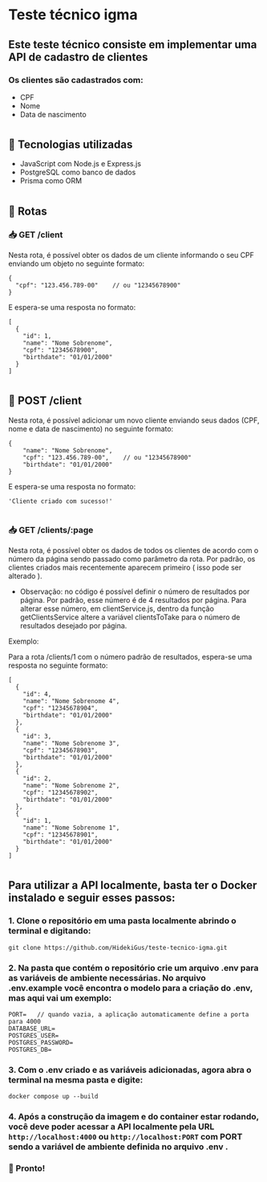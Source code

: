 # Teste técnico igma

## Este teste técnico consiste em implementar uma API de cadastro de clientes

### Os clientes são cadastrados com:

- CPF
- Nome
- Data de nascimento

#

## 🧰 Tecnologias utilizadas

- JavaScript com Node.js e Express.js
- PostgreSQL como banco de dados
- Prisma como ORM

#

## 🚦 Rotas

### 📥 GET /client

Nesta rota, é possível obter os dados de um cliente informando o seu CPF enviando um objeto no seguinte formato:

```
{
  "cpf": "123.456.789-00"    // ou "12345678900"
}
```

E espera-se uma resposta no formato:

```
[
  {
    "id": 1,
    "name": "Nome Sobrenome",
    "cpf": "12345678900",
    "birthdate": "01/01/2000"
  }
]
```

#

## 📮 POST /client

Nesta rota, é possível adicionar um novo cliente enviando seus dados (CPF, nome e data de nascimento) no seguinte formato:

```
{
    "name": "Nome Sobrenome",
    "cpf": "123.456.789-00",    // ou "12345678900"
    "birthdate": "01/01/2000"
}
```

E espera-se uma resposta no formato:

```
'Cliente criado com sucesso!'
```

#

### 📥 GET /clients/:page

Nesta rota, é possível obter os dados de todos os clientes de acordo com o número da página sendo passado como parâmetro da rota. Por padrão, os clientes criados mais recentemente aparecem primeiro ( isso pode ser alterado ).

- Observação: no código é possível definir o número de resultados por página. Por padrão, esse número é de 4 resultados por página. Para alterar esse número, em clientService.js, dentro da função getClientsService altere a variável clientsToTake para o número de resultados desejado por página.

Exemplo:

Para a rota /clients/1 com o número padrão de resultados, espera-se uma resposta no seguinte formato:

```
[
  {
    "id": 4,
    "name": "Nome Sobrenome 4",
    "cpf": "12345678904",
    "birthdate": "01/01/2000"
  },
  {
    "id": 3,
    "name": "Nome Sobrenome 3",
    "cpf": "12345678903",
    "birthdate": "01/01/2000"
  },
  {
    "id": 2,
    "name": "Nome Sobrenome 2",
    "cpf": "12345678902",
    "birthdate": "01/01/2000"
  },
  {
    "id": 1,
    "name": "Nome Sobrenome 1",
    "cpf": "12345678901",
    "birthdate": "01/01/2000"
  }
]
```

#

## Para utilizar a API localmente, basta ter o Docker instalado e seguir esses passos:

### 1. Clone o repositório em uma pasta localmente abrindo o terminal e digitando:

```
git clone https://github.com/HidekiGus/teste-tecnico-igma.git
```

### 2. Na pasta que contém o repositório crie um arquivo .env para as variáveis de ambiente necessárias. No arquivo .env.example você encontra o modelo para a criação do .env, mas aqui vai um exemplo:

```
PORT=   // quando vazia, a aplicação automaticamente define a porta para 4000
DATABASE_URL=
POSTGRES_USER=
POSTGRES_PASSWORD=
POSTGRES_DB=
```

### 3. Com o .env criado e as variáveis adicionadas, agora abra o terminal na mesma pasta e digite:

```
docker compose up --build
```

### 4. Após a construção da imagem e do container estar rodando, você deve poder acessar a API localmente pela URL `http://localhost:4000` ou `http://localhost:PORT` com PORT sendo a variável de ambiente definida no arquivo .env .

### 🎉 Pronto!
